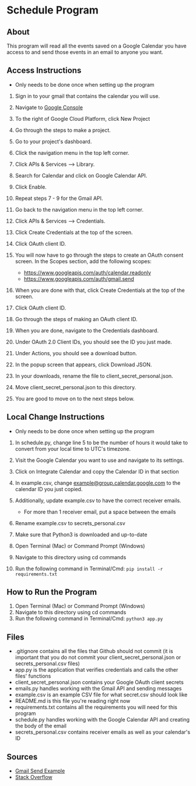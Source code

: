 # Schedule Program

## About
This program will read all the events saved on a Google Calendar you have access to and send those events in an email to anyone you want.

## Access Instructions
* Only needs to be done once when setting up the program

1. Sign in to your gmail that contains the calendar you will use.

2. Navigate to [Google Console](https://console.cloud.google.com)

3. To the right of Google Cloud Platform, click New Project

4. Go through the steps to make a project.

5. Go to your project's dashboard.

6. Click the navigation menu in the top left corner.

7. Click APIs & Services --> Library.

8. Search for Calendar and click on Google Calendar API.

9. Click Enable.

10. Repeat steps 7 - 9 for the Gmail API.

11. Go back to the navigation menu in the top left corner.

12. Click APIs & Services --> Credentials.

13. Click Create Credentials at the top of the screen.

14. Click OAuth client ID.

15. You will now have to go through the steps to create an OAuth consent screen. In the Scopes section, add the following scopes: 
    * https://www.googleapis.com/auth/calendar.readonly
    * https://www.googleapis.com/auth/gmail.send

16. When you are done with that, click Create Credentials at the top of the screen.

17. Click OAuth client ID.

18. Go through the steps of making an OAuth client ID.

19. When you are done, navigate to the Credentials dashboard.

20. Under OAuth 2.0 Client IDs, you should see the ID you just made.

21. Under Actions, you should see a download button.

22. In the popup screen that appears, click Download JSON.

23. In your downloads, rename the file to client_secret_personal.json.

24. Move client_secret_personal.json to this directory.

25. You are good to move on to the next steps below.


## Local Change Instructions
* Only needs to be done once when setting up the program

1. In schedule.py, change line 5 to be the number of hours it would take to convert from your local time to UTC's timezone.

2. Visit the Google Calendar you want to use and navigate to its settings.

3. Click on Integrate Calendar and copy the Calendar ID in that section

4. In example.csv, change example@group.calendar.google.com to the calendar ID you just copied.

5. Additionally, update example.csv to have the correct receiver emails. 
    * For more than 1 receiver email, put a space between the emails

6. Rename example.csv to secrets_personal.csv

7. Make sure that Python3 is downloaded and up-to-date

8. Open Terminal (Mac) or Command Prompt (Windows)

9. Navigate to this directory using cd commands

10. Run the following command in Terminal/Cmd: ```pip install -r requirements.txt ```

## How to Run the Program
1. Open Terminal (Mac) or Command Prompt (Windows)
2. Navigate to this directory using cd commands
3. Run the following command in Terminal/Cmd: ```python3 app.py```

## Files
* .gitignore contains all the files that Github should not commit (it is important that you do not commit your client_secret_personal.json or secrets_personal.csv files)
* app.py is the application that verifies credentials and calls the other files' functions
* client_secret_personal.json contains your Google OAuth client secrets
* emails.py handles working with the Gmail API and sending messages
* example.csv is an example CSV file for what secret.csv should look like
* README.md is this file you're reading right now
* requirements.txt contains all the requirements you will need for this program
* schedule.py handles working with the Google Calendar API and creating the body of the email
* secrets_personal.csv contains receiver emails as well as your calendar's ID

## Sources
* [Gmail Send Example](https://stackoverflow.com/questions/37201250/sending-email-via-gmail-python
)
* [Stack Overflow](https://stackoverflow.com/)



